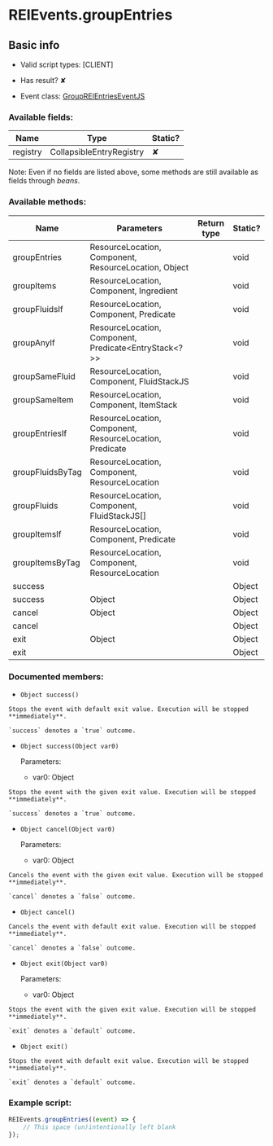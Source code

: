 # REIEvents.groupEntries

## Basic info

- Valid script types: [CLIENT]

- Has result? ✘

- Event class: [GroupREIEntriesEventJS](https://github.com/KubeJS-Mods/KubeJS/tree/1902/common/src/main/java/dev/latvian/mods/kubejs/integration/rei/GroupREIEntriesEventJS.java)

### Available fields:

| Name | Type | Static? |
| ---- | ---- | ------- |
| registry | CollapsibleEntryRegistry | ✘ |

Note: Even if no fields are listed above, some methods are still available as fields through *beans*.

### Available methods:

| Name | Parameters | Return type | Static? |
| ---- | ---------- | ----------- | ------- |
| groupEntries | ResourceLocation, Component, ResourceLocation, Object |  | void | ✘ |
| groupItems | ResourceLocation, Component, Ingredient |  | void | ✘ |
| groupFluidsIf | ResourceLocation, Component, Predicate<FluidStackJS> |  | void | ✘ |
| groupAnyIf | ResourceLocation, Component, Predicate<EntryStack<?>> |  | void | ✘ |
| groupSameFluid | ResourceLocation, Component, FluidStackJS |  | void | ✘ |
| groupSameItem | ResourceLocation, Component, ItemStack |  | void | ✘ |
| groupEntriesIf | ResourceLocation, Component, ResourceLocation, Predicate |  | void | ✘ |
| groupFluidsByTag | ResourceLocation, Component, ResourceLocation |  | void | ✘ |
| groupFluids | ResourceLocation, Component, FluidStackJS[] |  | void | ✘ |
| groupItemsIf | ResourceLocation, Component, Predicate<ItemStack> |  | void | ✘ |
| groupItemsByTag | ResourceLocation, Component, ResourceLocation |  | void | ✘ |
| success |  |  | Object | ✘ |
| success | Object |  | Object | ✘ |
| cancel | Object |  | Object | ✘ |
| cancel |  |  | Object | ✘ |
| exit | Object |  | Object | ✘ |
| exit |  |  | Object | ✘ |


### Documented members:

- `Object success()`
```
Stops the event with default exit value. Execution will be stopped **immediately**.

`success` denotes a `true` outcome.
```

- `Object success(Object var0)`

  Parameters:
  - var0: Object

```
Stops the event with the given exit value. Execution will be stopped **immediately**.

`success` denotes a `true` outcome.
```

- `Object cancel(Object var0)`

  Parameters:
  - var0: Object

```
Cancels the event with the given exit value. Execution will be stopped **immediately**.

`cancel` denotes a `false` outcome.
```

- `Object cancel()`
```
Cancels the event with default exit value. Execution will be stopped **immediately**.

`cancel` denotes a `false` outcome.
```

- `Object exit(Object var0)`

  Parameters:
  - var0: Object

```
Stops the event with the given exit value. Execution will be stopped **immediately**.

`exit` denotes a `default` outcome.
```

- `Object exit()`
```
Stops the event with default exit value. Execution will be stopped **immediately**.

`exit` denotes a `default` outcome.
```



### Example script:

```js
REIEvents.groupEntries((event) => {
	// This space (un)intentionally left blank
});
```

